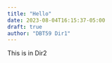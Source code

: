 ```yaml
---
title: "Hello"
date: 2023-08-04T16:15:37-05:00
draft: true
author: "DBT59 Dir1"
---
```


This is in Dir2